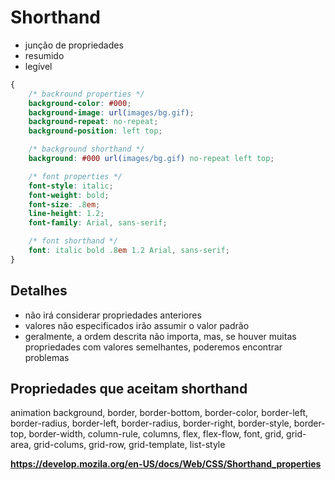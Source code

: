 # Shorthand

* junção de propriedades
* resumido
* legível

````css 
{
    /* backround properties */
    background-color: #000;
    background-image: url(images/bg.gif);
    background-repeat: no-repeat;
    background-position: left top;

    /* background shorthand */
    background: #000 url(images/bg.gif) no-repeat left top;

    /* font properties */
    font-style: italic;
    font-weight: bold;
    font-size: .8em;
    line-height: 1.2;
    font-family: Arial, sans-serif;

    /* font shorthand */
    font: italic bold .8em 1.2 Arial, sans-serif;
}
````

## Detalhes 

* não irá considerar propriedades anteriores
* valores não especificados irão assumir o valor padrão
* geralmente, a ordem descrita não importa, mas, se houver muitas propriedades
com valores semelhantes, poderemos encontrar problemas

## Propriedades que aceitam shorthand

animation background, border, border-bottom, border-color, border-left, border-radius, border-left, border-radius, border-right, border-style, border-top, border-width,
column-rule, columns, flex, flex-flow, font, grid, grid-area, grid-colums, grid-row, grid-template, list-style

**https://develop.mozila.org/en-US/docs/Web/CSS/Shorthand_properties**